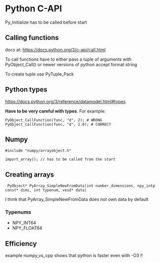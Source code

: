 # Python C-API
Py_Initialize has to be called before start

## Calling functions
docs at: https://docs.python.org/3/c-api/call.html

To call functions have to either pass a tuple of arguments with PyObject_Call() or newer versions of python accept format string

To create tuple use PyTuple_Pack

## Python types
https://docs.python.org/3/reference/datamodel.html#types

**Have to be very careful with types**. For example: 
```
PyObject_CallFunction(func, "d", 2); # WRONG 
PyObject_CallFunction(func, "d", 2.0); # CORRECT
```


## Numpy 
```
#include "numpy/arrayobject.h"

import_array(); // has to be called from the start
```
## Creating arrays
```
 PyObject* PyArray_SimpleNewFromData(int number_dimensions, npy_intp const* dims, int typenum, void* data) 
```

I think that PyArray_SimpleNewFromData does not own data by default

### Typenums
- NPY_INT64
- NPY_FLOAT64

## Efficiency
example numpy_vs_cpp shows that python is faster even with -O3 !!

